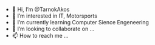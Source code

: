- 👋 Hi, I’m @TarnokAkos
- 👀 I’m interested in IT, Motorsports
- 🌱 I’m currently learning Computer Sience Engeneering
- 💞️ I’m looking to collaborate on ...
- 📫 How to reach me ...

<!---
TarnokAkos/TarnokAkos is a ✨ special ✨ repository because its `README.md` (this file) appears on your GitHub profile.
You can click the Preview link to take a look at your changes.
--->
